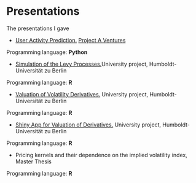 # Presentations
The presentations I gave

+ [User Activity Prediction.](https://github.com/romanlykhnenko/Presentations/blob/master/user_activity_15_12_2015.pdf) [Project A Ventures](https://www.project-a.com/de) 

Programming language: **Python**

+ [Simulation of the Levy Processes.](https://github.com/romanlykhnenko/Presentations/blob/master/Simulation_of_Levy_Processes.pdf)University project, Humboldt-Universität zu Berlin

Programming language: **R**

+ [Valuation of Volatility Derivatives.](https://github.com/romanlykhnenko/Presentations/blob/master/ValuationVolaOptions.pdf) University project, Humboldt-Universität zu Berlin

Programming language: **R**

+ [Shiny App for Valuation of Derivatives.](https://github.com/romanlykhnenko/Presentations/blob/master/ShinyAppForDerivativeValuation.pdf) University project, Humboldt-Universität zu Berlin

Programming language: **R**

+ Pricing kernels and their dependence on the implied volatility index, Master Thesis

Programming language: **R**



